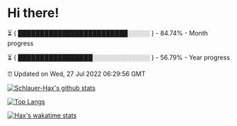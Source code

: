 # Hi there!

⏳ { █████████████████████████░░░░░ } - 84.74% - Month progress

⏳ { █████████████████░░░░░░░░░░░░░ } - 56.79% - Year progress

⏰ Updated on Wed, 27 Jul 2022 06:29:56 GMT


[![Schlauer-Hax's github stats](https://github-readme-stats.vercel.app/api?username=Schlauer-Hax&show_icons=true&theme=dark&count_private=true)](https://github.com/Schlauer-Hax)


[![Top Langs](https://github-readme-stats.vercel.app/api/top-langs/?username=Schlauer-Hax&layout=compact&theme=dark)](https://github.com/Schlauer-Hax?tab=repositories)


[![Hax's wakatime stats](https://github-readme-stats.vercel.app/api/wakatime?username=Hax&theme=dark)](https://wakatime.com/@Hax)

